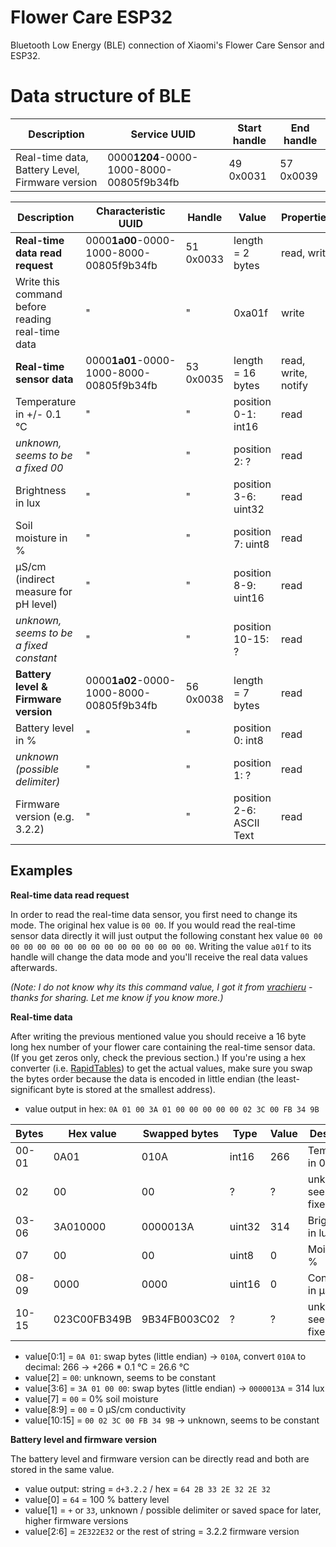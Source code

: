 # Flower Care ESP32

Bluetooth Low Energy (BLE) connection of Xiaomi's Flower Care Sensor and ESP32.

# Data structure of BLE

Description | Service UUID | Start  handle | End handle |
| ------ | ------ | ------ | ------ |
Real-time data, Battery Level, Firmware version | 0000**1204**-0000-1000-8000-00805f9b34fb | 49 0x0031 | 57 0x0039 |

Description | Characteristic UUID| Handle | Value | Properties |
| ------ | ------ | ------ | ------ | ------ |
**Real-time data read request** | 0000**1a00**-0000-1000-8000-00805f9b34fb| 51 0x0033 | length = 2 bytes | read, write |
Write this command before reading real-time data | " | " | 0xa01f | write |
**Real-time sensor data** | 0000**1a01**-0000-1000-8000-00805f9b34fb| 53 0x0035 | length = 16 bytes | read, write, notify |
Temperature in +/- 0.1 °C| " | " | position 0-1: int16 | read |
*unknown, seems to be a fixed 00* | " | " | position 2: ? | read |
Brightness in lux | " | " | position 3-6: uint32 | read |
Soil moisture in % | " | " | position 7: uint8 | read |
µS/cm (indirect measure for pH level) | " | " | position 8-9: uint16 | read |
*unknown, seems to be a fixed constant*  | " | " | position 10-15: ? | read | 
**Battery level & Firmware version** | 0000**1a02**-0000-1000-8000-00805f9b34fb| 56 0x0038 | length = 7 bytes | read |
Battery level in % | " | " | position 0: int8 | read |
*unknown (possible delimiter)* | " | " | position 1: ? | read |
Firmware version (e.g. 3.2.2) | " | " | position 2-6: ASCII Text | read |

## Examples

**Real-time data read request**

In order to read the real-time data sensor, you first need to change its mode.
The original hex value is `00 00`. If you would read the real-time sensor data directly it will just output the following constant hex value `00 00 00 00 00 00 00 00 00 00 00 00 00 00 00 00`. 
Writing the value `a01f` to its handle will change the data mode and you'll receive the real data values afterwards. 

*(Note: I do not know why its this command value, I got it from [vrachieru](https://github.com/vrachieru/xiaomi-flower-care-api) - thanks for sharing. Let me know if you know more.)*

**Real-time data**

After writing the previous mentioned value you should receive a 16 byte long hex number of your flower care containing the real-time sensor data. (If you get zeros only, check the previous section.) 
If you're using a hex converter (i.e. [RapidTables](https://www.rapidtables.com/convert/number/hex-to-decimal.html)) to get the actual values, make sure you swap the bytes order because the data is encoded in little endian (the least-significant byte is stored at the smallest address).

* value output in hex: `0A 01 00 3A 01 00 00 00 00 00 02 3C 00 FB 34 9B` 

| Bytes     | Hex value     | Swapped bytes |   Type      | Value   | Description                       |
| ------    | ------        | ------        | ------    | ------    | ------                            |
| 00-01     | 0A01          | 010A          | int16     | 266       | Temperature in 0.1 °C             |
| 02        | 00            | 00            | ?         | ?         | unknown, seems to be fixed value  |
| 03-06     | 3A010000      | 0000013A      | uint32    | 314       | Brightness in lux                 |
| 07        | 00            | 00            | uint8     | 0         | Moisture in %                     |
| 08-09     | 0000          | 0000          | uint16    | 0         | Conductivity in µS/cm             |
| 10-15     | 023C00FB349B  | 9B34FB003C02  | ?         | ?         | unknown, seems to be fixed value  |

* value[0:1] = `0A 01`: swap bytes (little endian) -> `010A`, convert `010A` to decimal: 266 -> +266 * 0.1 °C = 26.6 °C
* value[2] = `00`: unknown, seems to be constant
* value[3:6] = `3A 01 00 00`: swap bytes (little endian) -> `0000013A` = 314 lux
* value[7] = `00` = 0% soil moisture
* value[8:9] = `00` = 0 µS/cm conductivity
* value[10:15] = `00 02 3C 00 FB 34 9B` -> unknown, seems to be constant

**Battery level and firmware version**

The battery level and firmware version can be directly read and both are stored in the same value.

* value output: string = `d+3.2.2` / hex = `64 2B 33 2E 32 2E 32` 
* value[0] = `64` = 100 % battery level
* value[1] = `+` or `33`, unknown / possible delimiter or saved space for later, higher firmware versions
* value[2:6] = `2E322E32`  or the rest of string = 3.2.2 firmware version
